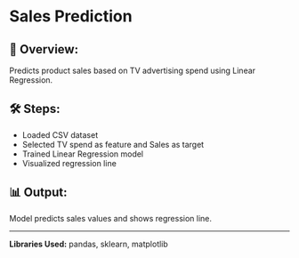 # Sales Prediction

## 📌 Overview:
Predicts product sales based on TV advertising spend using Linear Regression.

## 🛠 Steps:
- Loaded CSV dataset
- Selected TV spend as feature and Sales as target
- Trained Linear Regression model
- Visualized regression line

## 📊 Output:
Model predicts sales values and shows regression line.

---

**Libraries Used:** pandas, sklearn, matplotlib
